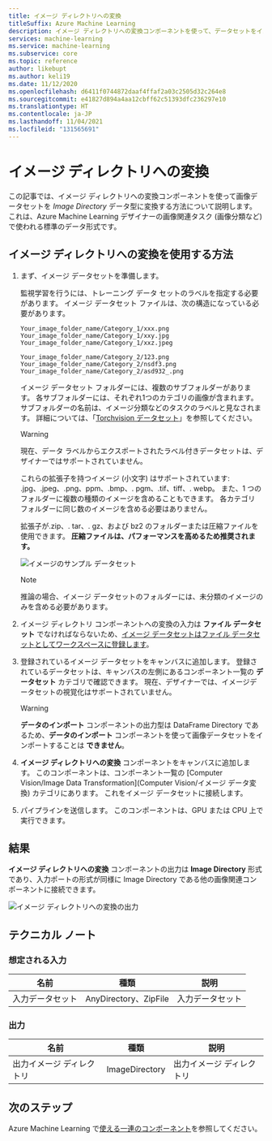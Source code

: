 ```yaml
---
title: イメージ ディレクトリへの変換
titleSuffix: Azure Machine Learning
description: イメージ ディレクトリへの変換コンポーネントを使って、データセットをイメージ ディレクトリ形式に変換する方法について説明します。
services: machine-learning
ms.service: machine-learning
ms.subservice: core
ms.topic: reference
author: likebupt
ms.author: keli19
ms.date: 11/12/2020
ms.openlocfilehash: d6411f0744872daaf4ffaf2a03c2505d32c264e8
ms.sourcegitcommit: e41827d894a4aa12cbff62c51393dfc236297e10
ms.translationtype: HT
ms.contentlocale: ja-JP
ms.lasthandoff: 11/04/2021
ms.locfileid: "131565691"
---
```

# <a name="convert-to-image-directory"></a>イメージ ディレクトリへの変換

この記事では、イメージ ディレクトリへの変換コンポーネントを使って画像データセットを *Image Directory* データ型に変換する方法について説明します。これは、Azure Machine Learning デザイナーの画像関連タスク (画像分類など) で使われる標準のデータ形式です。

## <a name="how-to-use-convert-to-image-directory"></a>イメージ ディレクトリへの変換を使用する方法  

1. まず、イメージ データセットを準備します。 

    監視学習を行うには、トレーニング データ セットのラベルを指定する必要があります。 イメージ データセット ファイルは、次の構造になっている必要があります。
    
    ```
    Your_image_folder_name/Category_1/xxx.png
    Your_image_folder_name/Category_1/xxy.jpg
    Your_image_folder_name/Category_1/xxz.jpeg
    
    Your_image_folder_name/Category_2/123.png
    Your_image_folder_name/Category_2/nsdf3.png
    Your_image_folder_name/Category_2/asd932_.png
    ```
    
    イメージ データセット フォルダーには、複数のサブフォルダーがあります。 各サブフォルダーには、それぞれ1つのカテゴリの画像が含まれます。 サブフォルダーの名前は、イメージ分類などのタスクのラベルと見なされます。 詳細については、「[Torchvision データセット](https://pytorch.org/vision/stable/datasets.html#imagefolder)」を参照してください。

    > [!WARNING]
    > 現在、データ ラベルからエクスポートされたラベル付きデータセットは、デザイナーではサポートされていません。

    これらの拡張子を持つイメージ (小文字) はサポートされています: .jpg、.jpeg、.png、ppm、.bmp、. pgm、.tif、tiff、. webp。 また、1 つのフォルダーに複数の種類のイメージを含めることもできます。 各カテゴリ フォルダーに同じ数のイメージを含める必要はありません。

    拡張子が.zip、. tar、. gz、および bz2 のフォルダーまたは圧縮ファイルを使用できます。 **圧縮ファイルは、パフォーマンスを高めるため推奨されます。** 
    
    ![イメージのサンプル データセット](./media/module/image-sample-dataset.png)

    > [!NOTE]
    > 推論の場合、イメージ データセットのフォルダーには、未分類のイメージのみを含める必要があります。

1. イメージ ディレクトリ コンポーネントへの変換の入力は **ファイル データセット** でなければならないため、[イメージ データセットはファイル データセットとしてワークスペースに登録します](../how-to-create-register-datasets.md)。

1. 登録されているイメージ データセットをキャンバスに追加します。 登録されているデータセットは、キャンバスの左側にあるコンポーネント一覧の **データセット** カテゴリで確認できます。 現在、デザイナーでは、イメージデータセットの視覚化はサポートされていません。

    > [!WARNING]
    > **データのインポート** コンポーネントの出力型は DataFrame Directory であるため、**データのインポート** コンポーネントを使って画像データセットをインポートすることは **できません**。

1. **イメージ ディレクトリへの変換** コンポーネントをキャンバスに追加します。 このコンポーネントは、コンポーネント一覧の [Computer Vision/Image Data Transformation]\(Computer Vision/イメージ データ変換\) カテゴリにあります。 これをイメージ データセットに接続します。
    
3.  パイプラインを送信します。 このコンポーネントは、GPU または CPU 上で実行できます。

## <a name="results"></a>結果

**イメージ ディレクトリへの変換** コンポーネントの出力は **Image Directory** 形式であり、入力ポートの形式が同様に Image Directory である他の画像関連コンポーネントに接続できます。

![イメージ ディレクトリへの変換の出力](./media/module/convert-to-image-directory-output.png)

## <a name="technical-notes"></a>テクニカル ノート 

###  <a name="expected-inputs"></a>想定される入力  

| 名前          | 種類                  | 説明   |
| ------------- | --------------------- | ------------- |
| 入力データセット | AnyDirectory、ZipFile | 入力データセット |

###  <a name="output"></a>出力  

| 名前                   | 種類           | 説明            |
| ---------------------- | -------------- | ---------------------- |
| 出力イメージ ディレクトリ | ImageDirectory | 出力イメージ ディレクトリ |

## <a name="next-steps"></a>次のステップ

Azure Machine Learning で[使える一連のコンポーネント](component-reference.md)を参照してください。